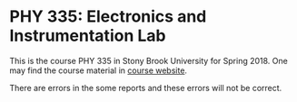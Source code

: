 # PHY 335: Electronics and Instrumentation Lab

This is the course PHY 335 in Stony Brook University for Spring 2018. One may find the course material in [course website](http://mini.physics.sunysb.edu/~xudu/teaching335.html).

There are errors in the some reports and these errors will not be correct.
